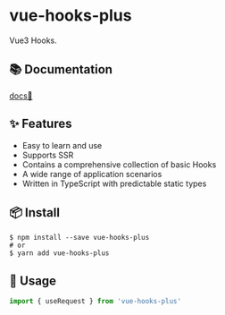 # vue-hooks-plus

Vue3 Hooks.

## 📚 Documentation

[docs📒](http://43.138.187.142:9000/vue-hooks-plus/docs/)

## ✨ Features

- Easy to learn and use
- Supports SSR
- Contains a comprehensive collection of basic Hooks
- A wide range of application scenarios
- Written in TypeScript with predictable static types

## 📦 Install

```
$ npm install --save vue-hooks-plus
# or
$ yarn add vue-hooks-plus
```

## 🔨 Usage

```typescript
import { useRequest } from 'vue-hooks-plus'
```
